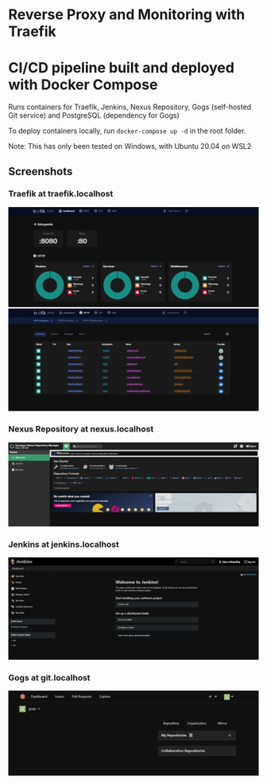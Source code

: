# Reverse Proxy and Monitoring with Traefik 

# CI/CD pipeline built and deployed with Docker Compose

Runs containers for Traefik, Jenkins, Nexus Repository, Gogs (self-hosted Git service) and PostgreSQL (dependency for Gogs)

To deploy containers locally, run `docker-compose up -d` in the root folder.

Note: This has only been tested on Windows, with Ubuntu 20.04 on WSL2

## Screenshots

### Traefik at traefik.localhost

![traefik-1](screenshots/traefik-1.png)
![traefik-2](screenshots/traefik-2.png)

### Nexus Repository at nexus.localhost

![nexus-1](screenshots/nexus-1.png)

### Jenkins at jenkins.localhost

![jenkins-1](screenshots/jenkins-1.png)

### Gogs at git.localhost

![gogs-1](screenshots/gogs-1.png)
